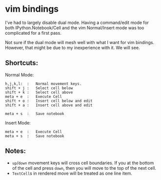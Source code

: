 vim bindings
============

I've had to largely disable dual mode. Having a command/edit mode for both IPython.Notebook/Cell and the vim Normal/Insert mode was too complicated for a first pass. 

Not sure if the dual mode will mesh well with what I want for vim bindings. However, that might be due to my inexperience with it. We will see. 

## Shortcuts:

Normal Mode:

```
h,j,k,l:  :   Normal movement keys. 
shift + j :   Select cell below
shift + k :   Select cell above
meta + e  :   Execute Cell
shift + o :   Insert cell below and edit
shift + a :   Insert cell above and edit

meta + s  :   Save notebook
```

Insert Mode:
```
meta + e  :   Execute Cell
meta + s  :   Save notebook
```

## Notes:

* `up`/`down` movement keys will cross cell boundaries. If you at the bottom of the cell and press `down`, then you will move to the top of the next cell.
* `TextCell`s in rendered move will be treated as one line item.
